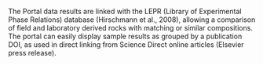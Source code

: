 The Portal data results are linked with the LEPR (Library of Experimental Phase Relations) database (Hirschmann et al., 2008), allowing a comparison of field and laboratory derived rocks with matching or similar compositions. The portal can easily display sample results as grouped by a publication DOI, as used in direct linking from Science Direct online articles (Elsevier press release). 

